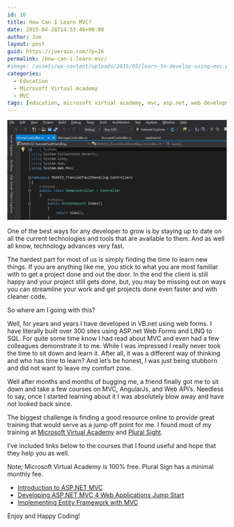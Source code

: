 ```yaml
---
id: 16
title: How Can I Learn MVC?
date: 2015-04-28T14:53:46+00:00
author: Joe
layout: post
guid: https://joeraio.com/?p=16
permalink: /how-can-i-learn-mvc/
#image: /assets/wp-content/uploads/2015/05/learn-to-develop-using-mvc.png
categories:
  - Education
  - Microsoft Virtual Academy
  - MVC
tags: [education, microsoft virtual academy, mvc, asp.net, web development]
---
```

![How Can I Learn MVC?](/assets/wp-content/uploads/2015/05/learn-to-develop-using-mvc.png)

One of the best ways for any developer to grow is by staying up to date on all the current technologies and tools that are available to them. And as well all know, technology advances very fast.

The hardest part for most of us is simply finding the time to learn new things. If you are anything like me, you stick to what you are most familiar with to get a project done and out the door. In the end the client is still happy and your project still gets done, but, you may be missing out on ways you can streamline your work and get projects done even faster and with cleaner code.

So where am I going with this?

Well, for years and years I have developed in VB.net using web forms. I have literally built over 300 sites using ASP.net Web Forms and LINQ to SQL. For quite some time know I had read about MVC and even had a few colleagues demonstrate it to me. While I was impressed I really never took the time to sit down and learn it. After all, it was a different way of thinking and who has time to learn? And let’s be honest, I was just being stubborn and did not want to leave my comfort zone.

Well after months and months of bugging me, a friend finally got me to sit down and take a few courses on MVC, AngularJs, and Web API’s. Needless to say, once I started learning about it I was absolutely blow away and have not looked back since.

The biggest challenge is finding a good resource online to provide great training that would serve as a jump off point for me. I found most of my training at [Microsoft Virtual Academy](https://www.microsoftvirtualacademy.com/) and [Plural Sight](https://www.pluralsight.com/).

I’ve included links below to the courses that I found useful and hope that they help you as well.

Note; Microsoft Virtual Academy is 100% free. Plural Sign has a minimal monthly fee.

  * [Introduction to ASP.NET MVC](https://www.microsoftvirtualacademy.com/training-courses/introduction-to-asp-net-mvc)
  * [Developing ASP.NET MVC 4 Web Applications Jump Start](https://www.microsoftvirtualacademy.com/training-courses/developing-asp-net-mvc-4-web-applications-jump-start)
  * [Implementing Entity Framework with MVC](https://www.microsoftvirtualacademy.com/training-courses/implementing-entity-framework-with-mvc)

Enjoy and Happy Coding!